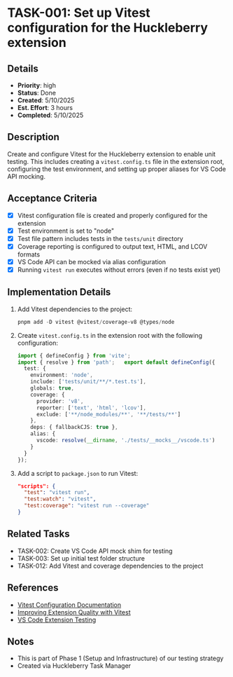 # TASK-001: Set up Vitest configuration for the Huckleberry extension

## Details
- **Priority**: high
- **Status**: Done
- **Created**: 5/10/2025
- **Est. Effort**: 3 hours
- **Completed**: 5/10/2025

## Description
Create and configure Vitest for the Huckleberry extension to enable unit testing. This includes creating a `vitest.config.ts` file in the extension root, configuring the test environment, and setting up proper aliases for VS Code API mocking.

## Acceptance Criteria
- [x] Vitest configuration file is created and properly configured for the extension
- [x] Test environment is set to "node"
- [x] Test file pattern includes tests in the `tests/unit` directory
- [x] Coverage reporting is configured to output text, HTML, and LCOV formats
- [x] VS Code API can be mocked via alias configuration
- [x] Running `vitest run` executes without errors (even if no tests exist yet)

## Implementation Details
1. Add Vitest dependencies to the project:
   ```powershell   cd c:\Projects\vscode-huckleberry
   pnpm add -D vitest @vitest/coverage-v8 @types/node
   ```

2. Create `vitest.config.ts` in the extension root with the following configuration:
   ```typescript
   import { defineConfig } from 'vite';
   import { resolve } from 'path';   export default defineConfig({
     test: {
       environment: 'node',
       include: ['tests/unit/**/*.test.ts'],
       globals: true,
       coverage: {
         provider: 'v8',
         reporter: ['text', 'html', 'lcov'],
         exclude: ['**/node_modules/**', '**/tests/**']
       },
       deps: { fallbackCJS: true },
       alias: {
         vscode: resolve(__dirname, './tests/__mocks__/vscode.ts')
       }
     }
   });
   ```

3. Add a script to `package.json` to run Vitest:
   ```json
   "scripts": {
     "test": "vitest run",
     "test:watch": "vitest",
     "test:coverage": "vitest run --coverage"
   }
   ```

## Related Tasks
- TASK-002: Create VS Code API mock shim for testing
- TASK-003: Set up initial test folder structure
- TASK-012: Add Vitest and coverage dependencies to the project

## References
- [Vitest Configuration Documentation](https://vitest.dev/config/)
- [Improving Extension Quality with Vitest](c:\Projects\vscode-huckleberry\docs\improving-quality.md)
- [VS Code Extension Testing](https://code.visualstudio.com/api/working-with-extensions/testing-extension)

## Notes
- This is part of Phase 1 (Setup and Infrastructure) of our testing strategy
- Created via Huckleberry Task Manager
